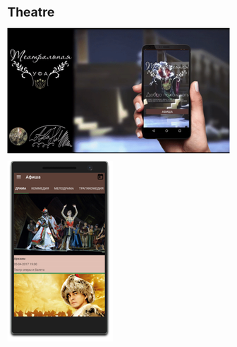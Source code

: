 # Theatre

![](WelcomePage.gif)

![HomePage](https://github.com/AlexHeal/Theatre/blob/master/Screenshot/HomePage.png)

